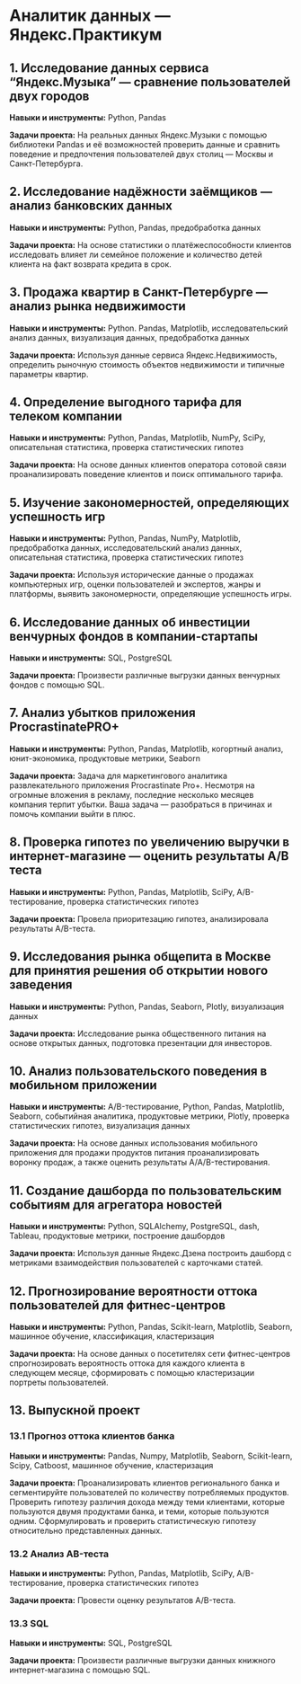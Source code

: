 # Аналитик данных — Яндекс.Практикум

## 1.  Исследование данных сервиса “Яндекс.Музыка” — сравнение пользователей двух городов
**Навыки и инструменты:** Python, Pandas

**Задачи проекта:** На реальных данных Яндекс.Музыки c помощью библиотеки Pandas и её возможностей проверить данные и сравнить поведение и предпочтения пользователей двух столиц — Москвы и Санкт-Петербурга.

## 2. Исследование надёжности заёмщиков — анализ банковских данных
**Навыки и инструменты:** Python, Pandas, предобработка данных

**Задачи проекта:** На основе статистики о платёжеспособности клиентов исследовать влияет ли семейное положение и количество детей клиента на факт возврата кредита в срок.

## 3. Продажа квартир в Санкт-Петербурге — анализ рынка недвижимости
**Навыки и инструменты:** Python. Pandas, Matplotlib, исследовательский анализ данных, визуализация данных, предобработка данных

**Задачи проекта:** Используя данные сервиса Яндекс.Недвижимость, определить рыночную стоимость объектов недвижимости и типичные параметры квартир.

## 4. Определение выгодного тарифа для телеком компании
**Навыки и инструменты:** Python, Pandas, Matplotlib, NumPy, SciPy, описательная статистика, проверка статистических гипотез

**Задачи проекта:** На основе данных клиентов оператора сотовой связи проанализировать поведение клиентов и поиск оптимального тарифа.

## 5. Изучение закономерностей, определяющих успешность игр
**Навыки и инструменты:** Python, Pandas, NumPy, Matplotlib, предобработка данных, исследовательский анализ данных, описательная статистика, проверка статистических гипотез

**Задачи проекта:** Используя исторические данные о продажах компьютерных игр, оценки пользователей и экспертов, жанры и платформы, выявить закономерности, определяющие успешность игры.

## 6. Исследование данных об инвестиции венчурных фондов в компании-стартапы
**Навыки и инструменты:** SQL, PostgreSQL

**Задачи проекта:** Произвести различные выгрузки данных венчурных фондов с помощью SQL.

## 7. Анализ убытков приложения ProcrastinatePRO+
**Навыки и инструменты:** Python, Pandas, Matplotlib, когортный анализ, юнит-экономика, продуктовые метрики, Seaborn

**Задачи проекта:** Задача для маркетингового аналитика развлекательного приложения Procrastinate Pro+. Несмотря на огромные вложения в рекламу, последние несколько месяцев компания терпит убытки. Ваша задача — разобраться в причинах и помочь компании выйти в плюс.

## 8. Проверка гипотез по увеличению выручки в интернет-магазине — оценить результаты A/B теста
**Навыки и инструменты:** Python, Pandas, Matplotlib, SciPy, A/B-тестирование, проверка статистических гипотез

**Задачи проекта:** Провела приоритезацию гипотез, анализировала результаты A/B-теста.

## 9. Исследования рынка общепита в Москве для принятия решения об открытии нового заведения
**Навыки и инструменты:** Python, Pandas, Seaborn, Plotly, визуализация данных

**Задачи проекта:** Исследование рынка общественного питания на основе открытых данных, подготовка презентации для инвесторов.

## 10. Анализ пользовательского поведения в мобильном приложении
**Навыки и инструменты:** A/B-тестирование, Python, Pandas, Matplotlib, Seaborn, событийная аналитика, продуктовые метрики, Plotly, проверка статистических гипотез, визуализация данных

**Задачи проекта:** На основе данных использования мобильного приложения для продажи продуктов питания проанализировать воронку продаж, а также оценить результаты A/A/B-тестирования.

## 11. Создание дашборда по пользовательским событиям для агрегатора новостей
**Навыки и инструменты:** Python, SQLAlchemy, PostgreSQL, dash, Tableau, продуктовые метрики, построение дашбордов

**Задачи проекта:** Используя данные Яндекс.Дзена построить дашборд с метриками взаимодействия пользователей с карточками статей.

## 12. Прогнозирование вероятности оттока пользователей для фитнес-центров
**Навыки и инструменты:** Python, Pandas, Scikit-learn, Matplotlib, Seaborn, машинное обучение, классификация, кластеризация

**Задачи проекта:** На основе данных о посетителях сети фитнес-центров спрогнозировать вероятность оттока для каждого клиента в следующем месяце, сформировать с помощью кластеризации портреты пользователей.

## 13. Выпускной проект

### 13.1 Прогноз оттока клиентов банка
**Навыки и инструменты:** Pandas, Numpy, Matplotlib, Seaborn, Scikit-learn, Scipy, Catboost, машинное обучение, кластеризация

**Задачи проекта:** Проанализировать клиентов регионального банка и сегментируйте пользователей по количеству потребляемых продуктов. Проверить гипотезу различия дохода между теми клиентами, которые пользуются двумя продуктами банка, и теми, которые пользуются одним. Сформулировать и проверить статистическую гипотезу относительно представленных данных.

### 13.2 Анализ АB-теста
**Навыки и инструменты:** Python, Pandas, Matplotlib, SciPy, A/B-тестирование, проверка статистических гипотез

**Задачи проекта:** Провести оценку результатов A/B-теста.

### 13.3 SQL
**Навыки и инструменты:** SQL, PostgreSQL

**Задачи проекта:** Произвести различные выгрузки данных книжного интернет-магазина с помощью SQL.
